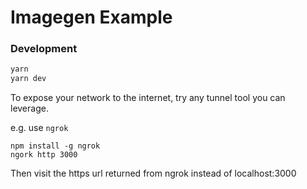 # Imagegen Example

### Development

```sh
yarn
yarn dev
```

To expose your network to the internet, try any tunnel tool you can leverage.

e.g. use `ngrok`

```
npm install -g ngrok
ngork http 3000
```

Then visit the https url returned from ngrok instead of localhost:3000
